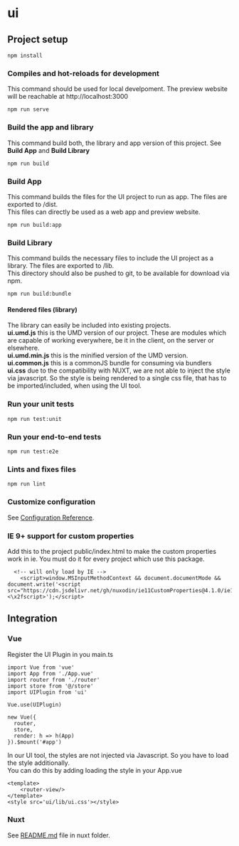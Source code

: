 # ui

## Project setup
```
npm install
```

### Compiles and hot-reloads for development
This command should be used for local develpoment. The preview website will be reachable at http://localhost:3000
```
npm run serve
```

### Build the app and library
This command build both, the library and app version of this project. See **Build App** and **Build Library**
```
npm run build
```

### Build App
This command builds the files for the UI project to run as app. The files are exported to /dist.  
This files can directly be used as a web app and preview website.
```
npm run build:app
```

### Build Library
This command builds the necessary files to include the UI project as a library. The files are exported to /lib.  
This directory should also be pushed to git, to be available for download via npm.
```
npm run build:bundle
```

#### Rendered files (library)
The library can easily be included into existing projects.  
**ui.umd.js** this is the UMD version of our project. These are modules which are capable of working everywhere, be it in the client, on the server or elsewhere.  
**ui.umd.min.js** this is the minified version of the UMD version.  
**ui.common.js** this is a commonJS bundle for consuming via bundlers  
**ui.css** due to the compatibility with NUXT, we are not able to inject the style via javascript. So the style is being rendered to a single css file, that has to be imported/included, when using the UI tool.

### Run your unit tests
```
npm run test:unit
```

### Run your end-to-end tests
```
npm run test:e2e
```

### Lints and fixes files
```
npm run lint
```

### Customize configuration
See [Configuration Reference](https://cli.vuejs.org/config/).

### IE 9+ support for custom properties
Add this to the project public/index.html to make the custom properties work in ie.
You must do it for every project which use this package.
```
  <!-- will only load by IE -->
    <script>window.MSInputMethodContext && document.documentMode && document.write('<script src="https://cdn.jsdelivr.net/gh/nuxodin/ie11CustomProperties@4.1.0/ie11CustomProperties.min.js"><\x2fscript>');</script>
```

## Integration

### Vue
Register the UI Plugin in you main.ts  
```
import Vue from 'vue'
import App from './App.vue'
import router from './router'
import store from '@/store'
import UIPlugin from 'ui'

Vue.use(UIPlugin)

new Vue({
  router,
  store,
  render: h => h(App)
}).$mount('#app')
```

In our UI tool, the styles are not injected via Javascript. So you have to load the style additionally.  
You can do this by adding loading the style in your App.vue  
```
<template>
    <router-view/>
</template>
<style src='ui/lib/ui.css'></style>
```

### Nuxt
See [README.md](nuxt/README.md) file in nuxt folder.